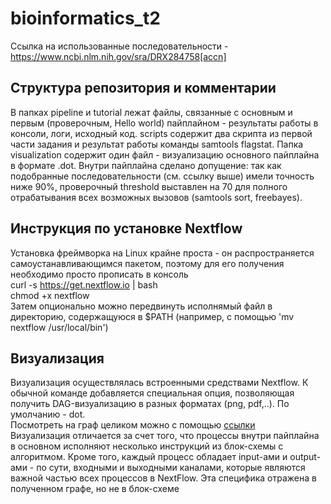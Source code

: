 # bioinformatics_t2
Ссылка на использованные последовательности - https://www.ncbi.nlm.nih.gov/sra/DRX284758[accn]

## Структура репозитория и комментарии
В папках pipeline и tutorial лежат файлы, связанные с основным и первым (проверочным, Hello world) пайплайном - результаты работы в консоли, логи, исходный код. scripts содержит два скрипта из первой части задания и результат работы команды samtools flagstat. Папка visualization содержит один файл - визуализацию основного пайплайна в формате .dot. Внутри пайплайна сделано допущение: так как подобранные последовательности (см. ссылку выше) имели точность ниже 90%, проверочный threshold выставлен на 70 для полного отрабатывания всех возможных вызовов (samtools sort, freebayes).

## Инструкция по установке Nextflow
Установка фреймворка на Linux крайне проста - он распространяется самоустанавливающимся пакетом, поэтому для его получения необходимо просто прописать в консоль  
  curl -s https://get.nextflow.io | bash  
  chmod +x nextflow  
Затем опционально можно передвинуть исполнямый файл в директорию, содержащуюся в $PATH (например, с помощью 'mv nextflow /usr/local/bin')

## Визуализация
Визуализация осуществлялась встроенными средствами Nextflow. К обычной команде добавляется специальная опция, позволяющая получить DAG-визуализацию в разных форматах (png, pdf,..). По умолчанию - dot.  
Посмотреть на граф целиком можно с помощью [ссылки](https://dreampuf.github.io/GraphvizOnline/#digraph%20%22flowchart%22%20%7B%0D%0Ap0%20%5Bshape%3Dpoint%2Clabel%3D%22%22%2Cfixedsize%3Dtrue%2Cwidth%3D0.1%2Cxlabel%3D%22Channel.fromPath%22%5D%3B%0D%0Ap1%20%5Blabel%3D%22analyzeAndAlign%22%5D%3B%0D%0Ap0%20-%3E%20p1%3B%0D%0A%0D%0Ap1%20%5Blabel%3D%22analyzeAndAlign%22%5D%3B%0D%0Ap2%20%5Blabel%3D%22parse%22%5D%3B%0D%0Ap1%20-%3E%20p2%3B%0D%0A%0D%0Ap2%20%5Blabel%3D%22parse%22%5D%3B%0D%0Ap3%20%5Blabel%3D%22processAndDisplay%22%5D%3B%0D%0Ap2%20-%3E%20p3%20%5Blabel%3D%22-%22%5D%3B%0D%0A%0D%0Ap0%20%5Bshape%3Dpoint%2Clabel%3D%22%22%2Cfixedsize%3Dtrue%2Cwidth%3D0.1%2Cxlabel%3D%22Channel.fromPath%22%5D%3B%0D%0Ap3%20%5Blabel%3D%22processAndDisplay%22%5D%3B%0D%0Ap0%20-%3E%20p3%20%5Blabel%3D%22in_folder%22%5D%3B%0D%0A%0D%0Ap3%20%5Blabel%3D%22processAndDisplay%22%5D%3B%0D%0Ap4%20%5Bshape%3Dcircle%2Clabel%3D%22%22%2Cfixedsize%3Dtrue%2Cwidth%3D0.1%2Cxlabel%3D%22view%22%5D%3B%0D%0Ap3%20-%3E%20p4%20%5Blabel%3D%22-%22%5D%3B%0D%0A%0D%0Ap4%20%5Bshape%3Dcircle%2Clabel%3D%22%22%2Cfixedsize%3Dtrue%2Cwidth%3D0.1%2Cxlabel%3D%22view%22%5D%3B%0D%0Ap5%20%5Bshape%3Dpoint%5D%3B%0D%0Ap4%20-%3E%20p5%3B%0D%0A%0D%0A%7D)  
Визуализация отличается за счет того, что процессы внутри пайплайна в основном исполняют несколько инструкций из блок-схемы с алгоритмом. Кроме того, каждый процесс обладает input-ами и output-ами - по сути, входными и выходными каналами, которые являются важной частью всех процессов в NextFlow. Эта специфика отражена в полученном графе, но не в блок-схеме 
